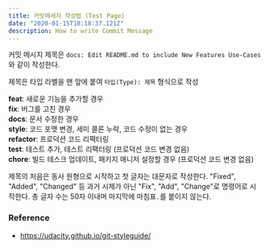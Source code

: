 ```yaml
---
title: 커밋메세지 작성법 (Test Page)
date: "2020-01-15T18:18:37.121Z"
description: How to write Commit Message
---
```


커밋 메시지 제목은 `docs: Edit README.md to include New Features Use-Cases` 와 같이 작성한다.

제목은 타입 라벨을 맨 앞에 붙여 `타입(Type): 제목` 형식으로 작성

**feat**: 새로운 기능을 추가할 경우<br>
**fix**: 버그를 고친 경우<br>
**docs**: 문서 수정한 경우<br>
**style**: 코드 포맷 변경, 세미 콜론 누락, 코드 수정이 없는 경우<br>
**refactor**: 프로덕션 코드 리팩터링<br>
**test**: 테스트 추가, 테스트 리팩터링 (프로덕션 코드 변경 없음)<br>
**chore**: 빌드 테스크 업데이트, 패키지 매니저 설정할 경우 (프로덕션 코드 변경 없음)<br>

제목의 처음은 동사 원형으로 시작하고 첫 글자는 대문자로 작성한다. "Fixed", "Added", "Changed" 등 과거 시제가 아닌 "Fix", "Add", "Change"로 명령어로 시작한다. 총 글자 수는 50자 이내며 마지막에 마침표`.`를 붙이지 않는다.

### Reference

- https://udacity.github.io/git-styleguide/
